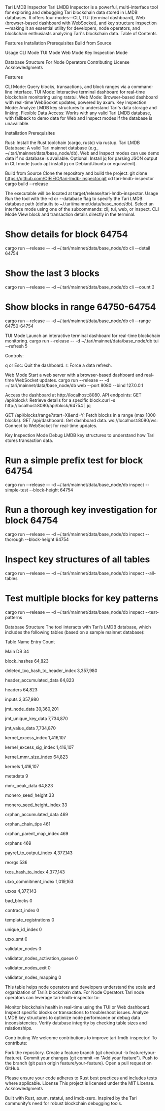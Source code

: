 Tari LMDB Inspector
Tari LMDB Inspector is a powerful, multi-interface tool for exploring and debugging Tari blockchain data stored in LMDB databases. It offers four modes—CLI, TUI (terminal dashboard), Web (browser-based dashboard with WebSocket), and key structure inspection—making it an essential utility for developers, node operators, and blockchain enthusiasts analyzing Tari's blockchain data.
Table of Contents

Features
Installation
Prerequisites
Build from Source


Usage
CLI Mode
TUI Mode
Web Mode
Key Inspection Mode


Database Structure
For Node Operators
Contributing
License
Acknowledgments

Features

CLI Mode: Query blocks, transactions, and block ranges via a command-line interface.
TUI Mode: Interactive terminal dashboard for real-time blockchain monitoring using ratatui.
Web Mode: Browser-based dashboard with real-time WebSocket updates, powered by axum.
Key Inspection Mode: Analyze LMDB key structures to understand Tari's data storage and linking.
Flexible Data Access: Works with any valid Tari LMDB database, with fallback to demo data for Web and Inspect modes if the database is unavailable.

Installation
Prerequisites

Rust: Install the Rust toolchain (cargo, rustc) via rustup.
Tari LMDB Database: A valid Tari mainnet database (e.g., ~/.tari/mainnet/data/base_node/db). Web and Inspect modes can use demo data if no database is available.
Optional: Install jq for parsing JSON output in CLI mode (sudo apt install jq on Debian/Ubuntu or equivalent).

Build from Source
Clone the repository and build the project:
git clone https://github.com/OIEIEIO/tari-lmdb-inspector.git
cd tari-lmdb-inspector
cargo build --release

The executable will be located at target/release/tari-lmdb-inspector.
Usage
Run the tool with the -d or --database flag to specify the Tari LMDB database path (defaults to ~/.tari/mainnet/data/base_node/db). Select an interface mode using one of the subcommands: cli, tui, web, or inspect.
CLI Mode
View block and transaction details directly in the terminal.
# Show details for block 64754
cargo run --release -- -d ~/.tari/mainnet/data/base_node/db cli --detail 64754

# Show the last 3 blocks
cargo run --release -- -d ~/.tari/mainnet/data/base_node/db cli --count 3

# Show blocks in range 64750-64754
cargo run --release -- -d ~/.tari/mainnet/data/base_node/db cli --range 64750-64754

TUI Mode
Launch an interactive terminal dashboard for real-time blockchain monitoring.
cargo run --release -- -d ~/.tari/mainnet/data/base_node/db tui --refresh 5

Controls:

q or Esc: Quit the dashboard.
r: Force a data refresh.

Web Mode
Start a web server with a browser-based dashboard and real-time WebSocket updates.
cargo run --release -- -d ~/.tari/mainnet/data/base_node/db web --port 8080 --bind 127.0.0.1


Access the dashboard at http://localhost:8080.
API endpoints:
GET /api/block/<height>: Retrieve details for a specific block.curl -s http://localhost:8080/api/block/64754 | jq


GET /api/blocks/range?start=X&end=Y: Fetch blocks in a range (max 1000 blocks).
GET /api/dashboard: Get dashboard data.
ws://localhost:8080/ws: Connect to WebSocket for real-time updates.



Key Inspection Mode
Debug LMDB key structures to understand how Tari stores transaction data.
# Run a simple prefix test for block 64754
cargo run --release -- -d ~/.tari/mainnet/data/base_node/db inspect --simple-test --block-height 64754

# Run a thorough key investigation for block 64754
cargo run --release -- -d ~/.tari/mainnet/data/base_node/db inspect --thorough --block-height 64754

# Inspect key structures of all tables
cargo run --release -- -d ~/.tari/mainnet/data/base_node/db inspect --all-tables

# Test multiple blocks for key patterns
cargo run --release -- -d ~/.tari/mainnet/data/base_node/db inspect --test-patterns

Database Structure
The tool interacts with Tari’s LMDB database, which includes the following tables (based on a sample mainnet database):



Table Name
Entry Count



Main DB
34


block_hashes
64,823


deleted_txo_hash_to_header_index
3,357,980


header_accumulated_data
64,823


headers
64,823


inputs
3,357,980


jmt_node_data
30,360,201


jmt_unique_key_data
7,734,870


jmt_value_data
7,734,870


kernel_excess_index
1,416,107


kernel_excess_sig_index
1,416,107


kernel_mmr_size_index
64,823


kernels
1,416,107


metadata
9


mmr_peak_data
64,823


monero_seed_height
33


monero_seed_height_index
33


orphan_accumulated_data
469


orphan_chain_tips
461


orphan_parent_map_index
469


orphans
469


payref_to_output_index
4,377,143


reorgs
536


txos_hash_to_index
4,377,143


utxo_commitment_index
1,019,163


utxos
4,377,143


bad_blocks
0


contract_index
0


template_registrations
0


unique_id_index
0


utxo_smt
0


validator_nodes
0


validator_nodes_activation_queue
0


validator_nodes_exit
0


validator_nodes_mapping
0


This table helps node operators and developers understand the scale and organization of Tari’s blockchain data.
For Node Operators
Tari node operators can leverage tari-lmdb-inspector to:

Monitor blockchain health in real-time using the TUI or Web dashboard.
Inspect specific blocks or transactions to troubleshoot issues.
Analyze LMDB key structures to optimize node performance or debug data inconsistencies.
Verify database integrity by checking table sizes and relationships.

Contributing
We welcome contributions to improve tari-lmdb-inspector! To contribute:

Fork the repository.
Create a feature branch (git checkout -b feature/your-feature).
Commit your changes (git commit -m "Add your feature").
Push to the branch (git push origin feature/your-feature).
Open a pull request on GitHub.

Please ensure your code adheres to Rust best practices and includes tests where applicable.
License
This project is licensed under the MIT License.
Acknowledgments

Built with Rust, axum, ratatui, and lmdb-zero.
Inspired by the Tari community’s need for robust blockchain debugging tools.
